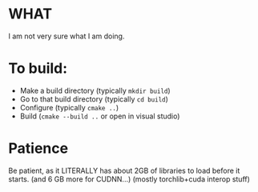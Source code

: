 # WHAT
 I am not very sure what I am doing.

# To build:
* Make a build directory (typically `mkdir build`)
* Go to that build directory (typically `cd build`)
* Configure (typically `cmake ..`)
* Build (`cmake --build ..` or open in visual studio)

# Patience
Be patient, as it LITERALLY has about 2GB of libraries to load before it starts. (and 6 GB more for CUDNN...)
(mostly torchlib+cuda interop stuff)
